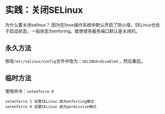 # 实践：关闭SELinux


为什么要关闭selinux？
因为在linux操作系统中默认开启了防火墙，SELinux也处于启动状态，一般状态为enforing。致使很多服务端口默认是关闭的。

## 永久方法

修改`/etc/selinux/config`文件中改为：`SELINUX=disabled` ，然后重启。


## 临时方法 

使用命令：`setenforce 0`

```
setenforce 1 设置SELinux 成为enforcing模式
setenforce 0 设置SELinux 成为permissive模式
```